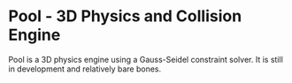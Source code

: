 # Pool - 3D Physics and Collision Engine

Pool is a 3D physics engine using a Gauss-Seidel constraint solver. It is still in development and relatively bare bones. 

